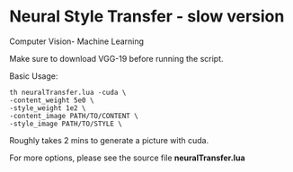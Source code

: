 # Neural Style Transfer - slow version
Computer Vision- Machine Learning

Make sure to download VGG-19 before running the script.

Basic Usage:

    th neuralTransfer.lua -cuda \
    -content_weight 5e0 \
    -style_weight 1e2 \
    -content_image PATH/TO/CONTENT \
    -style_image PATH/TO/STYLE \

Roughly takes 2 mins to generate a picture with cuda.

For more options, please see the source file **neuralTransfer.lua**
